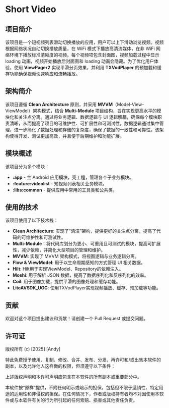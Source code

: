 # Short Video

## 项目简介

该项目是一个短视频列表滑动切换播放的应用，用户可以上下滑动浏览视频。视频根据网络状况自动切换播放质量，在 WiFi 模式下播放高清流媒体，在非 WiFi 网络环境下播放标准清晰度的视频。每个视频项包含封面图，视频加载过程中显示 loading 动画，视频开始播放后封面图和 loading 动画会隐藏。为了优化用户体验，使用 **ViewPager2** 实现平滑分页效果，并利用 **TXVodPlayer** 的预加载和缓存功能确保视频快速响应和流畅播放。

## 架构简介

该项目遵循 **Clean Architecture** 原则，并采用 **MVVM**（Model-View-ViewModel）架构模式，结合 **Multi-Module** 项目结构，旨在实现更高水平的模块化和关注点分离。通过将业务逻辑、数据逻辑与 UI 逻辑解耦，确保每个模块职责清晰，从而提高了项目的可维护性、可扩展性和可测试性。数据逻辑通过集中管理，进一步简化了数据处理和存储的复杂度，确保了数据的一致性和可靠性。该架构使得开发、测试更加高效，并且便于后期维护和功能扩展。

## 模块概述

该项目分为多个模块：

- **:app** - 主 Android 应用模块，壳工程，管理各个子业务模块。
- **:feature:videolist** - 短视频列表相关业务模块。
- **:libs:common** - 提供应用中常用的工具类和公共类。

## 使用的技术

该项目使用了以下技术栈：

- **Clean Architecture**: 实现了“清洁”架构，提供更好的关注点分离，提高了代码的可维护性和可测试性。
- **Multi-Module**：将代码库划分为更小、可重用且可测试的模块，提高可扩展性，减少依赖，并简化大型项目的管理和维护。
- **MVVM**: 实现了 MVVM 架构模式，将视图逻辑与业务逻辑分离。
- **Flow & ViewModel**: 用于以生命周期感知的方式管理 UI 相关数据。
- **Hilt**: Hilt用于实现ViewModel、Repository的依赖注入。
- **Moshi**: 用于解析 JSON 数据，提高了数据序列化和反序列化的效率。
- **Coil**: 用于图像加载，提供平滑的图像处理和缓存功能。
- **LiteAVSDK_UGC**: 使用TXVodPlayer实现视频播放、缓存、预加载等功能。

## 贡献

欢迎对这个项目提出建议和贡献！请创建一个 Pull Request 或提交问题。

## 许可证

版权所有 (c) [2025] [Andy]

特此免费授予使用、复制、修改、合并、发布、分发、再许可和/或出售本软件的副本，以及允许他人这样做的权限，但须遵守以下条件：

上述版权声明和本许可声明应包含在本软件的所有副本或重要部分中。

本软件按“原样”提供，不附任何明示或暗示的担保，包括但不限于适销性、特定用途的适用性和非侵权的担保。在任何情况下，作者或版权持有者均不对因使用本软件或与本软件有关的行为所引起的任何索赔、损害或其他责任负责。


